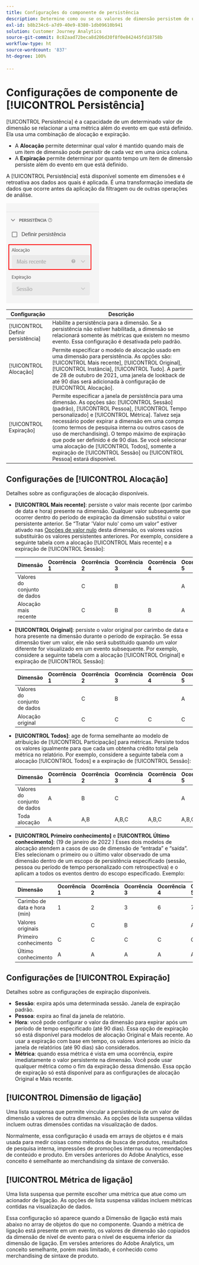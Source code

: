 ```yaml
---
title: Configurações do componente de persistência
description: Determine como ou se os valores de dimensão persistem de um evento para o próximo.
exl-id: b8b234c6-a7d9-40e9-8380-1db09610b941
solution: Customer Journey Analytics
source-git-commit: 8c82aad72beca8d206d30f8f0e842445fd18758b
workflow-type: ht
source-wordcount: '837'
ht-degree: 100%

---
```



# Configurações de componente de [!UICONTROL Persistência]

[!UICONTROL Persistência] é a capacidade de um determinado valor de dimensão se relacionar a uma métrica além do evento em que está definido. Ela usa uma combinação de alocação e expiração.

* A **Alocação** permite determinar qual valor é mantido quando mais de um item de dimensão pode persistir de cada vez em uma única coluna.
* A **Expiração** permite determinar por quanto tempo um item de dimensão persiste além do evento em que está definido.

A [!UICONTROL Persistência] está disponível somente em dimensões e é retroativa aos dados aos quais é aplicada. É uma transformação imediata de dados que ocorre antes da aplicação da filtragem ou de outras operações de análise.

![Persistência](../assets/persistence.png)

| Configuração | Descrição |
| --- | --- |
| [!UICONTROL Definir persistência] | Habilite a persistência para a dimensão. Se a persistência não estiver habilitada, a dimensão se relacionará somente às métricas que existem no mesmo evento. Essa configuração é desativada pelo padrão. |
| [!UICONTROL Alocação] | Permite especificar o modelo de alocação usado em uma dimensão para persistência. As opções são: [!UICONTROL Mais recente], [!UICONTROL Original], [!UICONTROL Instância], [!UICONTROL Tudo]. A partir de 28 de outubro de 2021, uma janela de lookback de até 90 dias será adicionada à configuração de [!UICONTROL Alocação]. |
| [!UICONTROL Expiração] | Permite especificar a janela de persistência para uma dimensão. As opções são: [!UICONTROL Sessão] (padrão), [!UICONTROL Pessoa], [!UICONTROL Tempo personalizado] e [!UICONTROL Métrica]. Talvez seja necessário poder expirar a dimensão em uma compra (como termos de pesquisa interna ou outros casos de uso de merchandising). O tempo máximo de expiração que pode ser definido é de 90 dias. Se você selecionar uma alocação de [!UICONTROL Todos], somente a expiração de [!UICONTROL Sessão] ou [!UICONTROL Pessoa] estará disponível. |

## Configurações de [!UICONTROL Alocação]

Detalhes sobre as configurações de alocação disponíveis.

* **[!UICONTROL Mais recente]**: persiste o valor mais recente (por carimbo de data e hora) presente na dimensão. Qualquer valor subsequente que ocorrer dentro do período de expiração da dimensão substitui o valor persistente anterior. Se “Tratar &#39;Valor nulo&#39; como um valor” estiver ativado nas [Opções de valor nulo](no-value-options.md) desta dimensão, os valores vazios substituirão os valores persistentes anteriores. Por exemplo, considere a seguinte tabela com a alocação [!UICONTROL Mais recente] e a expiração de [!UICONTROL Sessão]:

   | Dimensão | Ocorrência 1 | Ocorrência 2 | Ocorrência 3 | Ocorrência 4 | Ocorrência 5 |
   | --- | --- | --- | --- | --- | --- |
   | Valores do conjunto de dados |  | C | B |  | A |
   | Alocação mais recente |  | C | B | B | A |

* **[!UICONTROL Original]**: persiste o valor original por carimbo de data e hora presente na dimensão durante o período de expiração. Se essa dimensão tiver um valor, ele não será substituído quando um valor diferente for visualizado em um evento subsequente. Por exemplo, considere a seguinte tabela com a alocação [!UICONTROL Original] e expiração de [!UICONTROL Sessão]:

   | Dimensão | Ocorrência 1 | Ocorrência 2 | Ocorrência 3 | Ocorrência 4 | Ocorrência 5 |
   | --- | --- | --- | --- | --- | --- |
   | Valores do conjunto de dados |  | C | B |  | A |
   | Alocação original |  | C | C | C | C |

* **[!UICONTROL Todos]**: age de forma semelhante ao modelo de atribuição de [!UICONTROL Participação] para métricas. Persiste todos os valores igualmente para que cada um obtenha crédito total pela métrica no relatório. Por exemplo, considere a seguinte tabela com a alocação [!UICONTROL Todos] e a expiração de [!UICONTROL Sessão]:

   | Dimensão | Ocorrência 1 | Ocorrência 2 | Ocorrência 3 | Ocorrência 4 | Ocorrência 5 |
   | --- | --- | --- | --- | --- | --- |
   | Valores do conjunto de dados | A | B | C |  | A |
   | Toda alocação | A | A,B | A,B,C | A,B,C | A,B,C |

* **[!UICONTROL Primeiro conhecimento]** e **[!UICONTROL Último conhecimento]**: (19 de janeiro de 2022 ) Esses dois modelos de alocação atendem a casos de uso de dimensão de “entrada” e “saída”. Eles selecionam o primeiro ou o último valor observado de uma dimensão dentro de um escopo de persistência especificado (sessão, pessoa ou período de tempo personalizado com retrospectiva) e o aplicam a todos os eventos dentro do escopo especificado. Exemplo:

   | Dimensão | Ocorrência 1 | Ocorrência 2 | Ocorrência 3 | Ocorrência 4 | Ocorrência 5 |
   | --- | --- | --- | --- | --- | --- |
   | Carimbo de data e hora (min) | 1 | 2 | 3 | 6 | 7 |
   | Valores originais |  | C | B |  | A |
   | Primeiro conhecimento | C | C | C | C | C |
   | Último conhecimento | A | A | A | A | A |

## Configurações de [!UICONTROL Expiração]

Detalhes sobre as configurações de expiração disponíveis.

* **Sessão**: expira após uma determinada sessão. Janela de expiração padrão.
* **Pessoa**: expira ao final da janela de relatório.
* **Hora**: você pode configurar o valor da dimensão para expirar após um período de tempo especificado (até 90 dias). Essa opção de expiração só está disponível para modelos de alocação Original e Mais recente. Ao usar a expiração com base em tempo, os valores anteriores ao início da janela de relatórios (até 90 dias) são considerados.
* **Métrica**: quando essa métrica é vista em uma ocorrência, expire imediatamente o valor persistente na dimensão. Você pode usar qualquer métrica como o fim da expiração dessa dimensão. Essa opção de expiração só está disponível para as configurações de alocação Original e Mais recente.

## [!UICONTROL Dimensão de ligação]

Uma lista suspensa que permite vincular a persistência de um valor de dimensão a valores de outra dimensão. As opções de lista suspensa válidas incluem outras dimensões contidas na visualização de dados.

Normalmente, essa configuração é usada em arrays de objetos e é mais usada para medir coisas como métodos de busca de produtos, resultados de pesquisa interna, impressões de promoções internas ou recomendações de conteúdo e produto. Em versões anteriores do Adobe Analytics, esse conceito é semelhante ao merchandising da sintaxe de conversão.

## [!UICONTROL Métrica de ligação]

Uma lista suspensa que permite escolher uma métrica que atue como um acionador de ligação. As opções de lista suspensa válidas incluem métricas contidas na visualização de dados.

Essa configuração só aparece quando a Dimensão de ligação está mais abaixo no array de objetos do que no componente. Quando a métrica de ligação está presente em um evento, os valores de dimensão são copiados da dimensão de nível de evento para o nível de esquema inferior da dimensão de ligação. Em versões anteriores do Adobe Analytics, um conceito semelhante, porém mais limitado, é conhecido como merchandising de sintaxe de produto.
